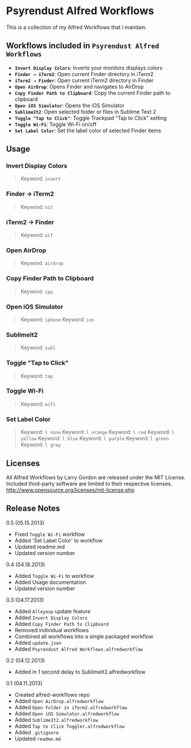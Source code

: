 # Psyrendust Alfred Workflows

This is a collection of my Alfred Workflows that I maintain.

## Workflows included in `Psyrendust Alfred Workflows`
* **`Invert Display Colors`**: Inverts your monitors displays colors
* **`Finder → iTerm2`**: Open current Finder directory in iTerm2
* **`iTerm2 → Finder`**: Open current iTerm2 directory in Finder
* **`Open AirDrop`**: Opens Finder and navigates to AirDrop
* **`Copy Finder Path to Clipboard`**: Copy the current Finder path to clipboard
* **`Open iOS Simulator`**: Opens the iOS Simulator
* **`SublimeIt2`**: Open selected folder or files in Sublime Text 2
* **`Toggle "Tap to Click"`**: Toggle Trackpad "Tap to Click" setting
* **`Toggle Wi-Fi`**: Toggle Wi-Fi on/off
* **`Set Label Color`**: Set the label color of selected Finder items

## Usage
### Invert Display Colors
> Keyword: `invert`

### Finder → iTerm2
> Keyword: `oit`

### iTerm2 → Finder
> Keyword: `oif`

### Open AirDrop
> Keyword: `airdrop`

### Copy Finder Path to Clipboard
> Keyword: `cpp`

### Open iOS Simulator
> Keyword: `iphone`
> Keyword: `ios`

### SublimeIt2
> Keyword: `subl`

### Toggle "Tap to Click"
> Keyword: `tap`

### Toggle Wi-Fi
> Keyword: `wifi`

### Set Label Color
> Keyword: `l none`
> Keyword: `l orange`
> Keyword: `l red`
> Keyword: `l yellow`
> Keyword: `l blue`
> Keyword: `l purple`
> Keyword: `l green`
> Keyword: `l gray`

## Licenses
All Alfred Workflows by Larry Gordon are released under the MIT License. Included third-party software are limited to their respective licenses.
http://www.opensource.org/licenses/mit-license.php

## Release Notes
0.5 (05.15.2013)

* Fixed `Toggle Wi-Fi` workflow
* Added 'Set Label Color' to workflow
* Updated readme.md
* Updated version number

0.4 (04.18.2013)

* Added `Toggle Wi-Fi` to workflow
* Added Usage documentation
* Updated version number

0.3 (04.17.2013)

* Added `Alleyoop` update feature
* Added `Invert Display Colors`
* Added `Copy Finder Path to Clipboard`
* Removed individual workflows
* Combined all workflows into a single packaged workflow
* Added `update.json`
* Added `Psyrendust Alfred Workflows.alfredworkflow`

0.2 (04.12.2013)

* Added in 1 second delay to SublimeIt2.alfredworkflow


0.1 (04.11.2013)

* Created alfred-workflows repo
* Added `Open AirDrop.alfredworkflow`
* Added `Open Folder in iTerm2.alfredworkflow`
* Added `Open iOS Simulator.alfredworkflow`
* Added `SublimeIt2.alfredworkflow`
* Added `Tap to Click Toggler.alfredworkflow`
* Added `.gitignore`
* Updated `readme.md`